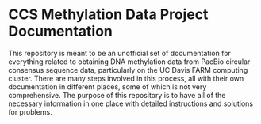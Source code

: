 # CCS Methylation Data Project Documentation
This repository is meant to be an unofficial set of documentation for everything related to obtaining DNA methylation data from PacBio circular consensus sequence data, particularly on the UC Davis FARM computing cluster. There are many steps involved in this process, all with their own documentation in different places, some of which is not very comprehensive. The purpose of this repository is to have all of the necessary information in one place with detailed instructions and solutions for problems. 
